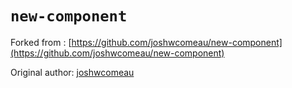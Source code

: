 # `new-component`
Forked from : [https://github.com/joshwcomeau/new-component](https://github.com/joshwcomeau/new-component)

Original author: [joshwcomeau](https://github.com/joshwcomeau)


